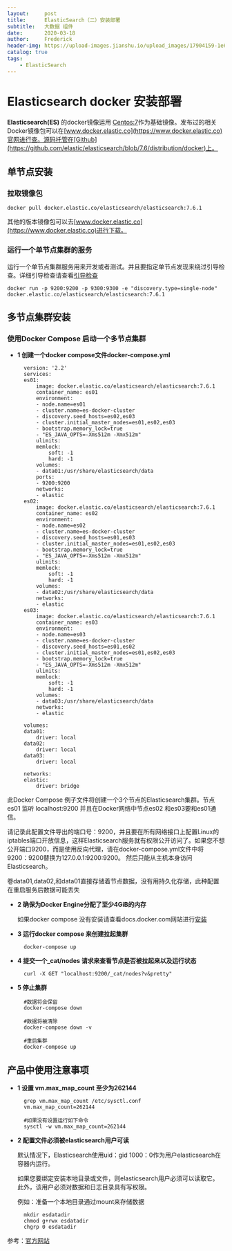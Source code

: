 ```yaml
---
layout:     post
title:      ElasticSearch（二）安装部署
subtitle:   大数据 组件
date:       2020-03-18
author:     Frederick
header-img: https://upload-images.jianshu.io/upload_images/17904159-1e67e74d129675d6.png?imageMogr2/auto-orient/strip%7CimageView2/2/w/1240
catalog: true
tags:
    - ElasticSearch
---
```


# Elasticsearch  docker 安装部署

**Elasticsearch(ES)** 的docker镜像运用 [Centos:7](https://hub.docker.com/_/centos/)作为基础镜像。发布过的相关Docker镜像包可以在[www.docker.elastic.co](https://www.docker.elastic.co)官网进行查。源码托管在[Github](https://github.com/elastic/elasticsearch/blob/7.6/distribution/docker)上。

## 单节点安装

### 拉取镜像包
    docker pull docker.elastic.co/elasticsearch/elasticsearch:7.6.1

其他的版本镜像包可以去[www.docker.elastic.co](https://www.docker.elastic.co)进行下载。

### 运行一个单节点集群的服务

运行一个单节点集群服务用来开发或者测试。并且要指定单节点发现来绕过引导检查。详细引导检查请查看[引导检查](https://www.elastic.co/guide/en/elasticsearch/reference/current/bootstrap-checks.html)

    docker run -p 9200:9200 -p 9300:9300 -e "discovery.type=single-node" docker.elastic.co/elasticsearch/elasticsearch:7.6.1


## 多节点集群安装

### 使用Docker Compose 启动一个多节点集群 

- **1 创建一个docker compose文件docker-compose.yml**

        version: '2.2'
        services:
        es01:
            image: docker.elastic.co/elasticsearch/elasticsearch:7.6.1
            container_name: es01
            environment:
            - node.name=es01
            - cluster.name=es-docker-cluster
            - discovery.seed_hosts=es02,es03
            - cluster.initial_master_nodes=es01,es02,es03
            - bootstrap.memory_lock=true
            - "ES_JAVA_OPTS=-Xms512m -Xmx512m"
            ulimits:
            memlock:
                soft: -1
                hard: -1
            volumes:
            - data01:/usr/share/elasticsearch/data
            ports:
            - 9200:9200
            networks:
            - elastic
        es02:
            image: docker.elastic.co/elasticsearch/elasticsearch:7.6.1
            container_name: es02
            environment:
            - node.name=es02
            - cluster.name=es-docker-cluster
            - discovery.seed_hosts=es01,es03
            - cluster.initial_master_nodes=es01,es02,es03
            - bootstrap.memory_lock=true
            - "ES_JAVA_OPTS=-Xms512m -Xmx512m"
            ulimits:
            memlock:
                soft: -1
                hard: -1
            volumes:
            - data02:/usr/share/elasticsearch/data
            networks:
            - elastic
        es03:
            image: docker.elastic.co/elasticsearch/elasticsearch:7.6.1
            container_name: es03
            environment:
            - node.name=es03
            - cluster.name=es-docker-cluster
            - discovery.seed_hosts=es01,es02
            - cluster.initial_master_nodes=es01,es02,es03
            - bootstrap.memory_lock=true
            - "ES_JAVA_OPTS=-Xms512m -Xmx512m"
            ulimits:
            memlock:
                soft: -1
                hard: -1
            volumes:
            - data03:/usr/share/elasticsearch/data
            networks:
            - elastic

        volumes:
        data01:
            driver: local
        data02:
            driver: local
        data03:
            driver: local

        networks:
        elastic:
            driver: bridge

此Docker Compose 例子文件将创建一个3个节点的Elasticsearch集群。节点es01 监听 localhost:9200 并且在Docker网络中节点es02 和es03要和es01通信。

请记录此配置文件导出的端口号：9200，并且要在所有网络接口上配置Linux的iptables端口开放信息，这样Elasticsearch服务就有权限公开访问了。如果您不想公开端口9200，而是使用反向代理，请在docker-compose.yml文件中将9200：9200替换为127.0.0.1:9200:9200。 然后只能从主机本身访问Elasticsearch。

卷data01,data02,和data01直接存储着节点数据，没有用持久化存储，此种配置在重启服务后数据可能丢失

- **2 确保为Docker Engine分配了至少4GiB的内存**

    如果docker compose 没有安装请查看docs.docker.com网站进行[安装](https://docs.docker.com/compose/install) 

- **3 运行docker compose 来创建拉起集群**

        docker-compose up

- **4 提交一个_cat/nodes 请求来查看节点是否被拉起来以及运行状态**

        curl -X GET "localhost:9200/_cat/nodes?v&pretty"

- **5 停止集群**

        #数据将会保留
        docker-compose down

        #数据将被清除
        docker-compose down -v

        #重启集群
        docker-compose up
        
## 产品中使用注意事项

- **1 设置 vm.max_map_count 至少为262144**

        grep vm.max_map_count /etc/sysctl.conf
        vm.max_map_count=262144

        #如果没有设置运行如下命令
        sysctl -w vm.max_map_count=262144

- **2 配置文件必须被elasticsearch用户可读**

    默认情况下，Elasticsearch使用uid：gid 1000：0作为用户elasticsearch在容器内运行。

    如果您要绑定安装本地目录或文件，则elasticsearch用户必须可以读取它。 此外，该用户必须对数据和日志目录具有写权限。

    例如：准备一个本地目录通过mount来存储数据

        mkdir esdatadir
        chmod g+rwx esdatadir
        chgrp 0 esdatadir
参考：[官方网站](https://www.elastic.co/guide/en/elasticsearch/reference/current/docker.html#_pulling_the_image)